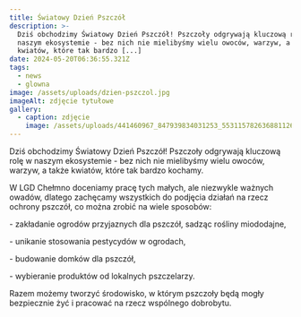 ```yaml
---
title: Światowy Dzień Pszczół
description: >-
  Dziś obchodzimy Światowy Dzień Pszczół! Pszczoły odgrywają kluczową rolę w
  naszym ekosystemie - bez nich nie mielibyśmy wielu owoców, warzyw, a także
  kwiatów, które tak bardzo [...]
date: 2024-05-20T06:36:55.321Z
tags:
  - news
  - glowna
image: /assets/uploads/dzien-pszczol.jpg
imageAlt: zdjęcie tytułowe
gallery:
  - caption: zdjęcie
    image: /assets/uploads/441460967_847939834031253_5531157826368811264_n.jpg
---
```

Dziś obchodzimy Światowy Dzień Pszczół! Pszczoły odgrywają kluczową rolę w naszym ekosystemie - bez nich nie mielibyśmy wielu owoców, warzyw, a także kwiatów, które tak bardzo kochamy.



W LGD Chełmno doceniamy pracę tych małych, ale niezwykle ważnych owadów, dlatego zachęcamy wszystkich do podjęcia działań na rzecz ochrony pszczół, co można zrobić na wiele sposobów:

\- zakładanie ogrodów przyjaznych dla pszczół, sadząc rośliny miododajne,

\- unikanie stosowania pestycydów w ogrodach,

\- budowanie domków dla pszczół,

\- wybieranie produktów od lokalnych pszczelarzy.



Razem możemy tworzyć środowisko, w którym pszczoły będą mogły bezpiecznie żyć i pracować na rzecz wspólnego dobrobytu.
